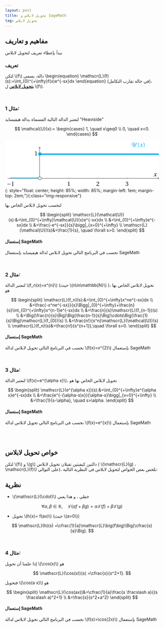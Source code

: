 ```yaml
---
layout: post
title: تحويل لابلاس و SageMath
tag: تحويل لابلاس
---
```


## مفاهيم و تعاريف

نبدأ بإعطاء تعريف لتحويل لابلاس

### تعريف

لتكن \\(f\\) دالة، يسمى
\begin{equation}
\mathscr{L}(f)(s):=\int_{0}^{+\infty}f(x)e^{-sx}dx
\end{equation}
(في حالة تقارب التكامل)، 
**<u>بتحويل لابلاس</u>**  ل \\(f\\).

<br>


### مثال 1:

لنعتبر  الدالة التالية المسماة بدالة هيفيسايد "Heaviside"

$$
\mathcal{U}(x):= \begin{cases}
1, \quad x\geq0 \\
0, \quad x<0.
\end{cases}
$$

![Heaviside.png](/images/Heaviside.png){: style="float: center; 
height: 85%; width: 85%; margin-left: 1em; margin-top: 2em;"}{:class="img-responsive"}


  لنحسب تحويل لابلاس الخاص بها
  
$$
\begin{split}
\mathscr{L}(\mathcal{U})(s):&=\int_{0}^{+\infty}\mathcal{U}(x)e^{-sx}dx \\
&=\int_{0}^{+\infty}e^{-sx}dx \\
&=\frac{-e^{-sx}}{s}\bigg|_{x=0}^{+\infty} \\
\mathscr{L}(\mathcal{U})(s)&=\frac{1}{s}, \quad \forall s>0.
\end{split}
$$


#### إستعمال SageMath

   
نحسب في البرنامج التالي تحويل لابلاس لدالة هيفيسايد بإستعمال SageMath

<div class="sage">
  <script type="text/x-sage">
x,s = var("x,s") ### تعريف المتغيرات المستعملة
laplace(heaviside(x),x,s) ### حساب تحويل دالة هيفيسايد
  </script>
</div>

<br>


### مثال 2:

لنعتبر الدالة  \\(f_n(x)=x^{n}\\) (حيث \\(n\in\mathbb{N}\\) )، تحويل لابلاس الخاص بها هو

$$
\begin{split}
\mathscr{L}(f_n)(s):&=\int_{0}^{+\infty}x^ne^{-sx}dx \\
&=\frac{-x^ne^{-sx}}{s}\Bigg|_{0}^{+\infty}+\frac{n}{s}\int_{0}^{+\infty}x^{n-1}e^{-sx}dx \\
&=\frac{n}{s}\mathscr{L}(f_{n-1})(s) \\
&=\Big(\frac{n}{s}\Big)\Big(\frac{n-1}{s}\Big)\cdots\Big(\frac{1}{s}\Big)\mathscr{L}(f_{0})(s) \\
&=\frac{n!}{s^n}\mathscr{L}(\mathcal{U})(s) \\
\mathscr{L}(f_n)(s)&=\frac{n!}{s^{n+1}},\quad \forall s>0.
\end{split}
$$


#### إستعمال SageMath

نحسب في البرنامج التالي تحويل لابلاس لدالة \\(f(x)=x^{2}\\) بإستعمال SageMath


<div class="sage">
  <script type="text/x-sage">
x,s = var("x,s") ### تعريف المتغيرات المستعملة
f = x^2 ### مثلا x^3, x^5  يمكن تغيير الدالة 
%display latex
laplace(f,x,s)
  </script>
</div>

<br>


### مثال 3:

لنعتبر الدالة  \\(f(x)=e^{\alpha x}\\)، تحويل لابلاس الخاص بها هو

$$
\begin{split}
\mathscr{L}(e^{\alpha x})(s):&=\int_{0}^{+\infty}e^{\alpha x}e^{-sx}dx \\
&=\frac{e^{-(\alpha-s)x}}{\alpha-s}\bigg|_{x=0}^{+\infty} \\
&=\frac{1}{s-\alpha}, \quad s>\alpha.
\end{split}
$$


#### إستعمال SageMath

نحسب في البرنامج التالي تحويل لابلاس لدالة \\(f(x)=e^{x}\\) بإستعمال SageMath


<div class="sage">
  <script type="text/x-sage">
x,s = var("x,s") ### تعريف المتغيرات المستعملة
f = exp(x) ### مثلا sin(x), cos(x)  يمكن تغيير الدالة 
%display latex
laplace(f,x,s)
  </script>
</div>

<br>
<br>



## خواص تحويل لابلاس 


لتكن \\(f\\) و \\(g\\) دالتين كيفيتين تقبلان تحويل لابلاس ( \\(\mathscr{L}(g) ،  \mathscr{L}(f)\\) على التوالي)،  نلخص بعض الخواص لتحويل لابلاس في النظرية التالية:

## نظرية

- \\(\mathscr{L}(\cdot)\\) خطي ، و هذا يعني

$$\forall \alpha,\beta\in\mathbb{R}, \quad  \mathscr{L}(\alpha f+\beta g)=\alpha\mathscr{L}(f)+\beta\mathscr{L}(g) $$

- تحويل  \\(h(x)= f(ax)\\) (حيث \\(a>0\\))

$$ \mathscr{L}(h)(s) =\cfrac{1}{a}\mathscr{L}\big(f\big)\Big(\cfrac{s}{a}\Big).   $$


<br>


### مثال 4:

إذا علمنا أن تحويل \\(\cos(x)\\) هو 

$$ \mathscr{L}(\cos(x))(s) =\cfrac{s}{s^2+1}.   $$

فتحويل \\(\cos(a x)\\) هو

$$ 
\begin{split}
\mathscr{L}(\cos(ax))&=\cfrac{1}{a}\frac{s \fracslash a}{(s \fracslash a)^2+1} \\ 
&=\frac{s}{s^2+a^2} 
\end{split}
$$

#### إستعمال SageMath

نحسب في البرنامج التالي تحويل لابلاس لدالة \\(f(x)=\cos(2x)\\) بإستعمال SageMath


<div class="sage">
  <script type="text/x-sage">
x,s = var("x,s") ### تعريف المتغيرات المستعملة
f = cos(2*x) ###    يمكن تغيير الدالة 
%display latex
laplace(f,x,s)
  </script>
</div>

